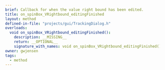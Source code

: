 ```yaml
---
brief: Callback for when the value right bound has been edited.
title: on_spinBox_VRightbound_editingFinished
layout: method
defined-in-file: "projects/gui/TrackingDialog.h"
overloads:
  void on_spinBox_VRightbound_editingFinished():
    description: __MISSING__
    return: __OPTIONAL__
    signature_with_names: void on_spinBox_VRightbound_editingFinished()
owner: gwjensen
tags:
  - method
---
```

